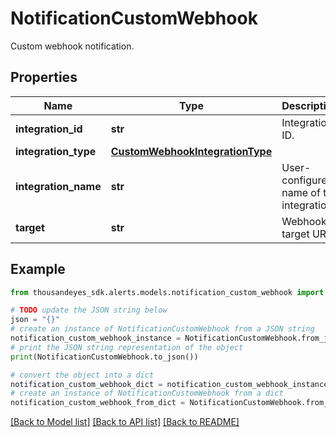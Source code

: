 # NotificationCustomWebhook

Custom webhook notification.

## Properties

Name | Type | Description | Notes
------------ | ------------- | ------------- | -------------
**integration_id** | **str** | Integration ID. | [optional] 
**integration_type** | [**CustomWebhookIntegrationType**](CustomWebhookIntegrationType.md) |  | [optional] 
**integration_name** | **str** | User-configured name of the integration. | [optional] 
**target** | **str** | Webhook target URL. | [optional] 

## Example

```python
from thousandeyes_sdk.alerts.models.notification_custom_webhook import NotificationCustomWebhook

# TODO update the JSON string below
json = "{}"
# create an instance of NotificationCustomWebhook from a JSON string
notification_custom_webhook_instance = NotificationCustomWebhook.from_json(json)
# print the JSON string representation of the object
print(NotificationCustomWebhook.to_json())

# convert the object into a dict
notification_custom_webhook_dict = notification_custom_webhook_instance.to_dict()
# create an instance of NotificationCustomWebhook from a dict
notification_custom_webhook_from_dict = NotificationCustomWebhook.from_dict(notification_custom_webhook_dict)
```
[[Back to Model list]](../README.md#documentation-for-models) [[Back to API list]](../README.md#documentation-for-api-endpoints) [[Back to README]](../README.md)


